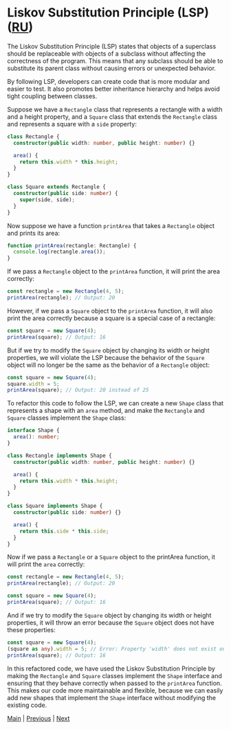 # Liskov Substitution Principle (LSP) ([RU](./RU/README.md))

The Liskov Substitution Principle (LSP) states that objects of a superclass should be replaceable with objects of a subclass without affecting the correctness of the program. This means that any subclass should be able to substitute its parent class without causing errors or unexpected behavior.

By following LSP, developers can create code that is more modular and easier to test. It also promotes better inheritance hierarchy and helps avoid tight coupling between classes.


Suppose we have a `Rectangle` class that represents a rectangle with a width and a height property, and a `Square` class that extends the `Rectangle` class and represents a square with a `side` property:

```typescript
class Rectangle {
  constructor(public width: number, public height: number) {}

  area() {
    return this.width * this.height;
  }
}

class Square extends Rectangle {
  constructor(public side: number) {
    super(side, side);
  }
}
```

Now suppose we have a function `printArea` that takes a `Rectangle` object and prints its area:

```typescript
function printArea(rectangle: Rectangle) {
  console.log(rectangle.area());
}
```

If we pass a `Rectangle` object to the `printArea` function, it will print the area correctly:

```typescript
const rectangle = new Rectangle(4, 5);
printArea(rectangle); // Output: 20
```

However, if we pass a `Square` object to the `printArea` function, it will also print the area correctly because a square is a special case of a rectangle:

```typescript
const square = new Square(4);
printArea(square); // Output: 16
```

But if we try to modify the `Square` object by changing its width or height properties, we will violate the LSP because the behavior of the `Square` object will no longer be the same as the behavior of a `Rectangle` object:

```typescript
const square = new Square(4);
square.width = 5;
printArea(square); // Output: 20 instead of 25
```

To refactor this code to follow the LSP, we can create a new `Shape` class that represents a shape with an `area` method, and make the `Rectangle` and `Square` classes implement the `Shape` class:

```typescript
interface Shape {
  area(): number;
}

class Rectangle implements Shape {
  constructor(public width: number, public height: number) {}

  area() {
    return this.width * this.height;
  }
}

class Square implements Shape {
  constructor(public side: number) {}

  area() {
    return this.side * this.side;
  }
}
```

Now if we pass a `Rectangle` or a `Square` object to the printArea function, it will print the `area` correctly:

```typescript
const rectangle = new Rectangle(4, 5);
printArea(rectangle); // Output: 20

const square = new Square(4);
printArea(square); // Output: 16
```

And if we try to modify the `Square` object by changing its width or height properties, it will throw an error because the `Square` object does not have these properties:

```typescript
const square = new Square(4);
(square as any).width = 5; // Error: Property 'width' does not exist on type 'Square'
printArea(square); // Output: 16
```

In this refactored code, we have used the Liskov Substitution Principle by making the `Rectangle` and `Square` classes implement the `Shape` interface and ensuring that they behave correctly when passed to the `printArea` function. This makes our code more maintainable and flexible, because we can easily add new shapes that implement the `Shape` interface without modifying the existing code.

[Main](../README.md) | [Previous](../O/README.md) | [Next](../I/README.md)
